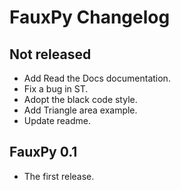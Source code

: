 # FauxPy Changelog

## Not released

- Add Read the Docs documentation.
- Fix a bug in ST.
- Adopt the black code style.
- Add Triangle area example.
- Update readme.

## FauxPy 0.1

- The first release.
